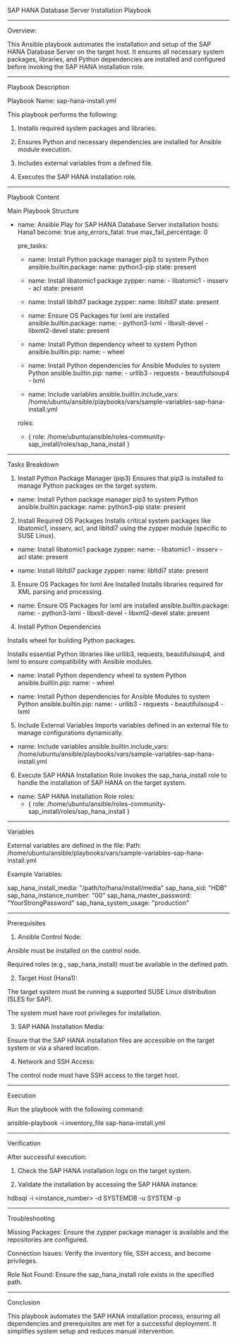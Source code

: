 SAP HANA Database Server Installation Playbook


---

Overview:

This Ansible playbook automates the installation and setup of the SAP HANA Database Server on the target host. It ensures all necessary system packages, libraries, and Python dependencies are installed and configured before invoking the SAP HANA installation role.


---

Playbook Description

Playbook Name: sap-hana-install.yml

This playbook performs the following:

1. Installs required system packages and libraries.


2. Ensures Python and necessary dependencies are installed for Ansible module execution.


3. Includes external variables from a defined file.


4. Executes the SAP HANA installation role.




---

Playbook Content

Main Playbook Structure

- name: Ansible Play for SAP HANA Database Server installation
  hosts: Hana1
  become: true
  any_errors_fatal: true
  max_fail_percentage: 0

  pre_tasks:
    - name: Install Python package manager pip3 to system Python
      ansible.builtin.package:
        name: python3-pip
        state: present

    - name: Install libatomic1 package
      zypper:
        name: 
          - libatomic1
          - insserv
          - acl
        state: present

    - name: Install libltdl7 package
      zypper:
        name: libltdl7
        state: present

    - name: Ensure OS Packages for lxml are installed
      ansible.builtin.package:
        name:
          - python3-lxml
          - libxslt-devel
          - libxml2-devel
        state: present

    - name: Install Python dependency wheel to system Python
      ansible.builtin.pip:
        name:
          - wheel

    - name: Install Python dependencies for Ansible Modules to system Python
      ansible.builtin.pip:
        name:
          - urllib3
          - requests
          - beautifulsoup4
          - lxml

    - name: Include variables
      ansible.builtin.include_vars: /home/ubuntu/ansible/playbooks/vars/sample-variables-sap-hana-install.yml

  roles:
    - { role: /home/ubuntu/ansible/roles-community-sap_install/roles/sap_hana_install }


---

Tasks Breakdown

1. Install Python Package Manager (pip3)
Ensures that pip3 is installed to manage Python packages on the target system.

- name: Install Python package manager pip3 to system Python
  ansible.builtin.package:
    name: python3-pip
    state: present


2. Install Required OS Packages
Installs critical system packages like libatomic1, insserv, acl, and libltdl7 using the zypper module (specific to SUSE Linux).

- name: Install libatomic1 package
  zypper:
    name: 
      - libatomic1
      - insserv
      - acl
    state: present

- name: Install libltdl7 package
  zypper:
    name: libltdl7
    state: present


3. Ensure OS Packages for lxml Are Installed
Installs libraries required for XML parsing and processing.

- name: Ensure OS Packages for lxml are installed
  ansible.builtin.package:
    name:
      - python3-lxml
      - libxslt-devel
      - libxml2-devel
    state: present


4. Install Python Dependencies

Installs wheel for building Python packages.

Installs essential Python libraries like urllib3, requests, beautifulsoup4, and lxml to ensure compatibility with Ansible modules.


- name: Install Python dependency wheel to system Python
  ansible.builtin.pip:
    name:
      - wheel

- name: Install Python dependencies for Ansible Modules to system Python
  ansible.builtin.pip:
    name:
      - urllib3
      - requests
      - beautifulsoup4
      - lxml


5. Include External Variables
Imports variables defined in an external file to manage configurations dynamically.

- name: Include variables
  ansible.builtin.include_vars: /home/ubuntu/ansible/playbooks/vars/sample-variables-sap-hana-install.yml


6. Execute SAP HANA Installation Role
Invokes the sap_hana_install role to handle the installation of SAP HANA on the target system.

- name: SAP HANA Installation Role
  roles:
    - { role: /home/ubuntu/ansible/roles-community-sap_install/roles/sap_hana_install }




---

Variables

External variables are defined in the file:
Path: /home/ubuntu/ansible/playbooks/vars/sample-variables-sap-hana-install.yml

Example Variables:

sap_hana_install_media: "/path/to/hana/install/media"
sap_hana_sid: "HDB"
sap_hana_instance_number: "00"
sap_hana_master_password: "YourStrongPassword"
sap_hana_system_usage: "production"


---

Prerequisites

1. Ansible Control Node:

Ansible must be installed on the control node.

Required roles (e.g., sap_hana_install) must be available in the defined path.



2. Target Host (Hana1):

The target system must be running a supported SUSE Linux distribution (SLES for SAP).

The system must have root privileges for installation.



3. SAP HANA Installation Media:

Ensure that the SAP HANA installation files are accessible on the target system or via a shared location.



4. Network and SSH Access:

The control node must have SSH access to the target host.





---

Execution

Run the playbook with the following command:

ansible-playbook -i inventory_file sap-hana-install.yml


---

Verification

After successful execution:

1. Check the SAP HANA installation logs on the target system.


2. Validate the installation by accessing the SAP HANA instance:

hdbsql -i <instance_number> -d SYSTEMDB -u SYSTEM -p <password>




---

Troubleshooting

Missing Packages: Ensure the zypper package manager is available and the repositories are configured.

Connection Issues: Verify the inventory file, SSH access, and become privileges.

Role Not Found: Ensure the sap_hana_install role exists in the specified path.



---

Conclusion

This playbook automates the SAP HANA installation process, ensuring all dependencies and prerequisites are met for a successful deployment. It simplifies system setup and reduces manual intervention.

